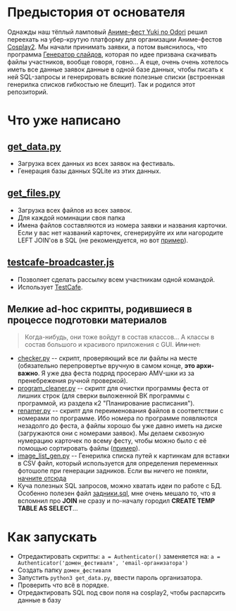 # Предыстория от основателя

Однажды наш тёплый ламповый [Аниме-фест Yuki no Odori](http://tulafest.ru) решил переехать на убер-крутую
платформу для организации Аниме-фестов [Cosplay2](http://cosplay2.ru). Мы начали принимать заявки, а потом выяснилось,
что программа [Генератор слайдов](https://vk.com/cosplay2ru?w=wall-64774987_208%2Fall), которая по идее призвана
скачивать файлы участников, вообще говоря, говно... А еще, очень очень хотелось иметь все данные заявок данные в
одной базе данных, чтобы писать к ней SQL-запросы и генерировать всякие полезные списки (встроенная генерилка списков
гибкостью не блещит). Так и родился этот репозиторий.

# Что уже написано
## [get_data.py](get_data.py)

* Загрузка всех данных из всех заявок на фестиваль.
* Генерация базы данных SQLite из этих данных.

## [get_files.py](get_files.py)

* Загрузка всех файлов из всех заявок.
* Для каждой номинации своя папка
* Имена файлов составляются из номера заявки и названия карточки. Если у вас нет названий карточек, сгенерируйте их или нагородите LEFT JOIN'ов в SQL (не рекомендуется, но вот [пример](https://github.com/Himura2la/Cosplay2-Downloader/blob/cr17/get_files.py#L51)).

## [testcafe-broadcaster.js](testcafe-broadcaster.js)

* Позволяет сделать рассылку всем участникам одной командой.
* Использует [TestCafe](https://github.com/DevExpress/testcafe).

## Мелкие ad-hoc скрипты, родившиеся в процессе подготовки материалов

> Когда-нибудь, они тоже войдут в состав классов... А классы в состав большого и красивого приложения с GUI. ~~Или&nbsp;нет.~~

* [checker.py](checker.py) -- скрипт, проверяющий все ли файлы на месте (обязательно перепровертье вручную в самом
конце, **это архи-важно**. Я уже два феста подряд просераю AMV-шки из за пренебрежения ручной проверкой).
* [program_cleaner.py](program_cleaner.py) -- скрипт для очистки программы феста от лишних строк (для сверки выложенной
ВК программы с программой, из раздела к2 "Планирование расписания").
* [renamer.py](renamer.py) -- скрипт для переименования файлов в соответствии с номерами по программе. Ибо номера по
программе появляются незадолго до феста, а файлы хорошо бы уже давно иметь на диске (загружаются они с номерами заявок).
Мы делаем сквозную нумерацию карточек по всему фесту, чтобы можно было с её помощью сортировать файлы
([пример](https://vk.com/topic-20362122_35064985)).
* [image_list_gen.py](image_list_gen.py) -- Генерилка списка путей к картинкам для вставки в CSV файл, который
используется для определения переменных фотошопе при генерации задников. Если вы ничего не поняли, [начните отсюда](http://www.richmediacs.com/user_manuals/RMCS_PS_Training/Using%20PS%20Variables/UsingVariablesInPS_EXTERNAL.html)
* Куча полезных SQL запросов, можно хватать идеи по работе с БД. Особенно полезен файл [задники.sql](sql/задники.sql),
мне очень мешало то, что я вспомнил про **JOIN** не сразу и по-началу городил **CREATE TEMP TABLE AS SELECT**...

# Как запускать
* Отредактировать скрипты: `a = Authenticator()` заменяется на:
  `a = Authenticator('домен_фестиваля', 'email-организатора')`
* Создать папку `домен_фестиваля`
* Запустить `python3 get_data.py`, ввести пароль организатора.
* Проверить что всё в порядке.
* Отредактировать SQL под свои поля на cosplay2, чтобы распарсить данные в базу
